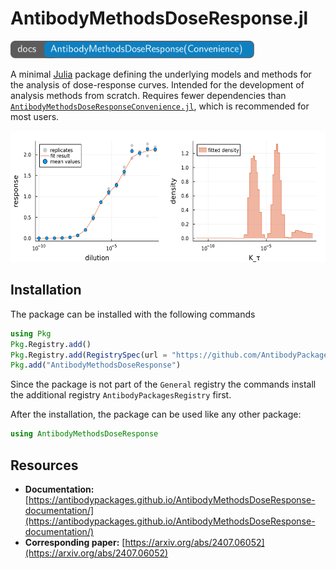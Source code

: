 # AntibodyMethodsDoseResponse.jl

[<img src="AntibodyMethodsDoseResponse-docs.svg" style="height: 2em;">](https://antibodypackages.github.io/AntibodyMethodsDoseResponse-documentation/)

A minimal [Julia](https://julialang.org/) package defining the underlying models and methods for the analysis of dose-response curves. Intended for the development of analysis methods from scratch. Requires fewer dependencies than [`AntibodyMethodsDoseResponseConvenience.jl`](https://github.com/AntibodyPackages/AntibodyMethodsDoseResponseConvenience.jl), which is recommended for most users.

<img src="example.svg" style="height: 15em;">

## Installation

The package can be installed with the following commands

```julia
using Pkg
Pkg.Registry.add()
Pkg.Registry.add(RegistrySpec(url = "https://github.com/AntibodyPackages/AntibodyPackagesRegistry"))
Pkg.add("AntibodyMethodsDoseResponse")
```
Since the package is not part of the `General` registry the commands install the additional registry `AntibodyPackagesRegistry` first.

After the installation, the package can be used like any other package:
```julia
using AntibodyMethodsDoseResponse
```

## Resources

* **Documentation:** [https://antibodypackages.github.io/AntibodyMethodsDoseResponse-documentation/](https://antibodypackages.github.io/AntibodyMethodsDoseResponse-documentation/)
* **Corresponding paper:** [https://arxiv.org/abs/2407.06052](https://arxiv.org/abs/2407.06052)

